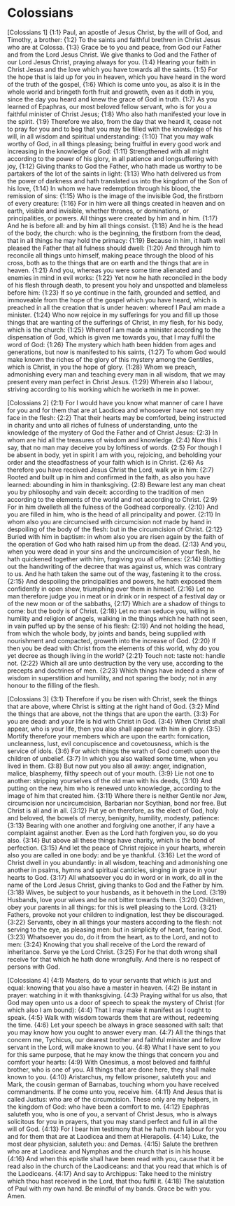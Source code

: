 # Colossians

[Colossians 1]
{1:1} Paul, an apostle of Jesus Christ, by the will of God, and Timothy, a brother:
{1:2} To the saints and faithful brethren in Christ Jesus who are at Colossa.
{1:3} Grace be to you and peace, from God our Father and from the Lord Jesus Christ. We give thanks to God and the Father of our Lord Jesus Christ, praying always for you.
{1:4} Hearing your faith in Christ Jesus and the love which you have towards all the saints.
{1:5} For the hope that is laid up for you in heaven, which you have heard in the word of the truth of the gospel,
{1:6} Which is come unto you, as also it is in the whole world and bringeth forth fruit and groweth, even as it doth in you, since the day you heard and knew the grace of God in truth.
{1:7} As you learned of Epaphras, our most beloved fellow servant, who is for you a faithful minister of Christ Jesus;
{1:8} Who also hath manifested your love in the spirit.
{1:9} Therefore we also, from the day that we heard it, cease not to pray for you and to beg that you may be filled with the knowledge of his will, in all wisdom and spiritual understanding:
{1:10} That you may walk worthy of God, in all things pleasing; being fruitful in every good work and increasing in the knowledge of God:
{1:11} Strengthened with all might according to the power of his glory, in all patience and longsuffering with joy,
{1:12} Giving thanks to God the Father, who hath made us worthy to be partakers of the lot of the saints in light:
{1:13} Who hath delivered us from the power of darkness and hath translated us into the kingdom of the Son of his love,
{1:14} In whom we have redemption through his blood, the remission of sins:
{1:15} Who is the image of the invisible God, the firstborn of every creature:
{1:16} For in him were all things created in heaven and on earth, visible and invisible, whether thrones, or dominations, or principalities, or powers. All things were created by him and in him.
{1:17} And he is before all: and by him all things consist.
{1:18} And he is the head of the body, the church: who is the beginning, the firstborn from the dead, that in all things he may hold the primacy:
{1:19} Because in him, it hath well pleased the Father that all fulness should dwell:
{1:20} And through him to reconcile all things unto himself, making peace through the blood of his cross, both as to the things that are on earth and the things that are in heaven.
{1:21} And you, whereas you were some time alienated and enemies in mind in evil works:
{1:22} Yet now he hath reconciled in the body of his flesh through death, to present you holy and unspotted and blameless before him:
{1:23} If so ye continue in the faith, grounded and settled, and immoveable from the hope of the gospel which you have heard, which is preached in all the creation that is under heaven: whereof I Paul am made a minister.
{1:24} Who now rejoice in my sufferings for you and fill up those things that are wanting of the sufferings of Christ, in my flesh, for his body, which is the church:
{1:25} Whereof I am made a minister according to the dispensation of God, which is given me towards you, that I may fulfil the word of God:
{1:26} The mystery which hath been hidden from ages and generations, but now is manifested to his saints,
{1:27} To whom God would make known the riches of the glory of this mystery among the Gentiles, which is Christ, in you the hope of glory.
{1:28} Whom we preach, admonishing every man and teaching every man in all wisdom, that we may present every man perfect in Christ Jesus.
{1:29} Wherein also I labour, striving according to his working which he worketh in me in power.

[Colossians 2]
{2:1} For I would have you know what manner of care I have for you and for them that are at Laodicea and whosoever have not seen my face in the flesh:
{2:2} That their hearts may be comforted, being instructed in charity and unto all riches of fulness of understanding, unto the knowledge of the mystery of God the Father and of Christ Jesus:
{2:3} In whom are hid all the treasures of wisdom and knowledge.
{2:4} Now this I say, that no man may deceive you by loftiness of words.
{2:5} For though I be absent in body, yet in spirit I am with you, rejoicing, and beholding your order and the steadfastness of your faith which is in Christ.
{2:6} As therefore you have received Jesus Christ the Lord, walk ye in him:
{2:7} Rooted and built up in him and confirmed in the faith, as also you have learned: abounding in him in thanksgiving.
{2:8} Beware lest any man cheat you by philosophy and vain deceit: according to the tradition of men according to the elements of the world and not according to Christ.
{2:9} For in him dwelleth all the fulness of the Godhead corporeally.
{2:10} And you are filled in him, who is the head of all principality and power.
{2:11} In whom also you are circumcised with circumcision not made by hand in despoiling of the body of the flesh: but in the circumcision of Christ.
{2:12} Buried with him in baptism: in whom also you are risen again by the faith of the operation of God who hath raised him up from the dead.
{2:13} And you, when you were dead in your sins and the uncircumcision of your flesh, he hath quickened together with him, forgiving you all offences:
{2:14} Blotting out the handwriting of the decree that was against us, which was contrary to us. And he hath taken the same out of the way, fastening it to the cross.
{2:15} And despoiling the principalities and powers, he hath exposed them confidently in open shew, triumphing over them in himself.
{2:16} Let no man therefore judge you in meat or in drink or in respect of a festival day or of the new moon or of the sabbaths,
{2:17} Which are a shadow of things to come: but the body is of Christ.
{2:18} Let no man seduce you, willing in humility and religion of angels, walking in the things which he hath not seen, in vain puffed up by the sense of his flesh:
{2:19} And not holding the head, from which the whole body, by joints and bands, being supplied with nourishment and compacted, groweth into the increase of God.
{2:20} If then you be dead with Christ from the elements of this world, why do you yet decree as though living in the world?
{2:21} Touch not: taste not: handle not.
{2:22} Which all are unto destruction by the very use, according to the precepts and doctrines of men.
{2:23} Which things have indeed a shew of wisdom in superstition and humility, and not sparing the body; not in any honour to the filling of the flesh.

[Colossians 3]
{3:1} Therefore if you be risen with Christ, seek the things that are above, where Christ is sitting at the right hand of God.
{3:2} Mind the things that are above, not the things that are upon the earth.
{3:3} For you are dead: and your life is hid with Christ in God.
{3:4} When Christ shall appear, who is your life, then you also shall appear with him in glory.
{3:5} Mortify therefore your members which are upon the earth: fornication, uncleanness, lust, evil concupiscence and covetousness, which is the service of idols.
{3:6} For which things the wrath of God cometh upon the children of unbelief.
{3:7} In which you also walked some time, when you lived in them.
{3:8} But now put you also all away: anger, indignation, malice, blasphemy, filthy speech out of your mouth.
{3:9} Lie not one to another: stripping yourselves of the old man with his deeds,
{3:10} And putting on the new, him who is renewed unto knowledge, according to the image of him that created him.
{3:11} Where there is neither Gentile nor Jew, circumcision nor uncircumcision, Barbarian nor Scythian, bond nor free. But Christ is all and in all.
{3:12} Put ye on therefore, as the elect of God, holy and beloved, the bowels of mercy, benignity, humility, modesty, patience:
{3:13} Bearing with one another and forgiving one another, if any have a complaint against another. Even as the Lord hath forgiven you, so do you also.
{3:14} But above all these things have charity, which is the bond of perfection.
{3:15} And let the peace of Christ rejoice in your hearts, wherein also you are called in one body: and be ye thankful.
{3:16} Let the word of Christ dwell in you abundantly: in all wisdom, teaching and admonishing one another in psalms, hymns and spiritual canticles, singing in grace in your hearts to God.
{3:17} All whatsoever you do in word or in work, do all in the name of the Lord Jesus Christ, giving thanks to God and the Father by him.
{3:18} Wives, be subject to your husbands, as it behoveth in the Lord.
{3:19} Husbands, love your wives and be not bitter towards them.
{3:20} Children, obey your parents in all things: for this is well pleasing to the Lord.
{3:21} Fathers, provoke not your children to indignation, lest they be discouraged.
{3:22} Servants, obey in all things your masters according to the flesh: not serving to the eye, as pleasing men: but in simplicity of heart, fearing God.
{3:23} Whatsoever you do, do it from the heart, as to the Lord, and not to men:
{3:24} Knowing that you shall receive of the Lord the reward of inheritance. Serve ye the Lord Christ.
{3:25} For he that doth wrong shall receive for that which he hath done wrongfully. And there is no respect of persons with God.

[Colossians 4]
{4:1} Masters, do to your servants that which is just and equal: knowing that you also have a master in heaven.
{4:2} Be instant in prayer: watching in it with thanksgiving.
{4:3} Praying withal for us also, that God may open unto us a door of speech to speak the mystery of Christ (for which also I am bound):
{4:4} That I may make it manifest as I ought to speak.
{4:5} Walk with wisdom towards them that are without, redeeming the time.
{4:6} Let your speech be always in grace seasoned with salt: that you may know how you ought to answer every man.
{4:7} All the things that concern me, Tychicus, our dearest brother and faithful minister and fellow servant in the Lord, will make known to you.
{4:8} What I have sent to you for this same purpose, that he may know the things that concern you and comfort your hearts:
{4:9} With Onesimus, a most beloved and faithful brother, who is one of you. All things that are done here, they shall make known to you.
{4:10} Aristarchus, my fellow prisoner, saluteth you: and Mark, the cousin german of Barnabas, touching whom you have received commandments. If he come unto you, receive him.
{4:11} And Jesus that is called Justus: who are of the circumcision. These only are my helpers, in the kingdom of God: who have been a comfort to me.
{4:12} Epaphras saluteth you, who is one of you, a servant of Christ Jesus, who is always solicitous for you in prayers, that you may stand perfect and full in all the will of God.
{4:13} For I bear him testimony that he hath much labour for you and for them that are at Laodicea and them at Hierapolis.
{4:14} Luke, the most dear physician, saluteth you: and Demas.
{4:15} Salute the brethren who are at Laodicea: and Nymphas and the church that is in his house.
{4:16} And when this epistle shall have been read with you, cause that it be read also in the church of the Laodiceans: and that you read that which is of the Laodiceans.
{4:17} And say to Archippus: Take heed to the ministry which thou hast received in the Lord, that thou fulfil it.
{4:18} The salutation of Paul with my own hand. Be mindful of my bands. Grace be with you. Amen.